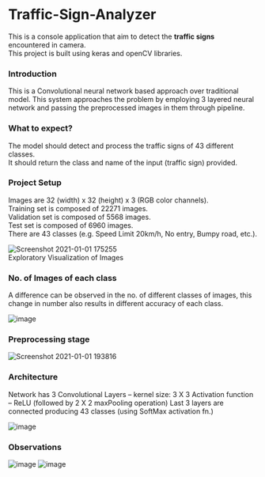 # Traffic-Sign-Analyzer

This is a console application that aim to detect the **traffic signs** encountered in camera. <br>
This project is built using keras and openCV libraries.

### Introduction

This is a Convolutional neural network based approach over traditional model. This system approaches the problem by employing 3 layered neural network and passing the preprocessed images in them through pipeline. 

### What to expect?

The model should detect and process the traffic signs of 43 different classes. <br>
It should return the class and name of the input (traffic sign) provided.


### Project Setup

Images are 32 (width) x 32 (height) x 3 (RGB color channels).<br>
Training set is composed of 22271 images.<br>
Validation set is composed of 5568 images.<br>
Test set is composed of 6960 images. <br>
There are 43 classes (e.g. Speed Limit 20km/h, No entry, Bumpy road, etc.). <br>

![Screenshot 2021-01-01 175255](https://user-images.githubusercontent.com/66209332/103440011-28d09480-4c68-11eb-8064-0bc3f604bbd3.jpg) <br>
Exploratory Visualization of Images

### No. of Images of each class

A difference can be observed in the no. of different classes of images, this change in number also results in different accuracy of each class.

![image](https://user-images.githubusercontent.com/66209332/103440113-08eda080-4c69-11eb-98a0-4a3139b28f96.png)

### Preprocessing stage 

![Screenshot 2021-01-01 193816](https://user-images.githubusercontent.com/66209332/103440300-51598e00-4c6a-11eb-84ec-78187adb75d9.jpg)

### Architecture

Network has 3 Convolutional Layers – kernel size: 3 X 3
Activation function – ReLU (followed by 2 X 2 maxPooling operation)
Last 3 layers are connected producing 43 classes (using SoftMax activation fn.)

![image](https://user-images.githubusercontent.com/66209332/103440125-1c990700-4c69-11eb-985b-1cef2b06340a.png)



### Observations
![image](https://user-images.githubusercontent.com/66209332/103440133-2a4e8c80-4c69-11eb-8a82-ac8271d6cf40.png)
![image](https://user-images.githubusercontent.com/66209332/103440139-30446d80-4c69-11eb-9730-877302414702.png)


